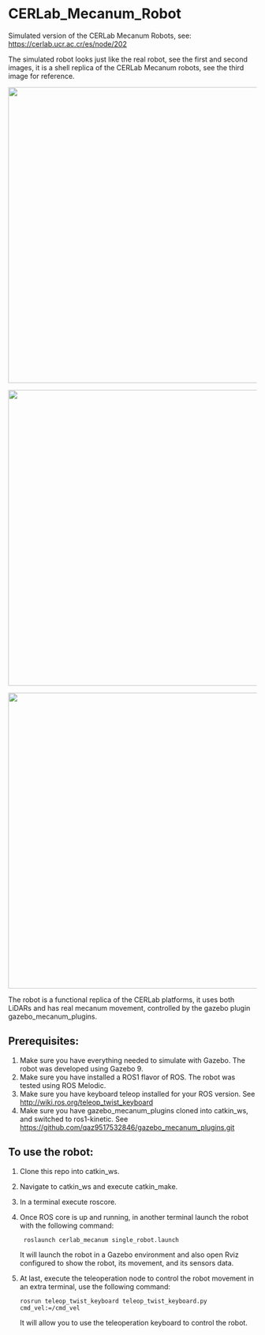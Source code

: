 # CERLab_Mecanum_Robot

Simulated version of the CERLab Mecanum Robots, see: https://cerlab.ucr.ac.cr/es/node/202

The simulated robot looks just like the real robot, see the first and second images, it is a shell replica of the CERLab Mecanum robots, see the third image for reference.

<p align="center">
  <img src="https://github.com/trejkev/cerlab_mecanum/assets/18760154/bd5e0dfb-f88a-49bc-9b43-27bb6d70baef" width="600" />
</p>

<p align="center">
  <img src="https://github.com/trejkev/cerlab_mecanum/assets/18760154/0bdda1b0-13c4-40d1-b4a0-db7eee90de76" width="600" />
</p>

<p align="center">
  <img src="https://github.com/trejkev/cerlab_mecanum/assets/18760154/9b2c41c3-baca-416b-a209-c6814dc0385e" width="600" />
</p>


The robot is a functional replica of the CERLab platforms, it uses both LiDARs and has real mecanum movement, controlled by the gazebo plugin gazebo_mecanum_plugins.

## Prerequisites:
1. Make sure you have everything needed to simulate with Gazebo. The robot was developed using Gazebo 9.
2. Make sure you have installed a ROS1 flavor of ROS. The robot was tested using ROS Melodic.
3. Make sure you have keyboard teleop installed for your ROS version. See http://wiki.ros.org/teleop_twist_keyboard
4. Make sure you have gazebo_mecanum_plugins cloned into catkin_ws, and switched to ros1-kinetic. See https://github.com/qaz9517532846/gazebo_mecanum_plugins.git

## To use the robot:
1. Clone this repo into catkin_ws.
3. Navigate to catkin_ws and execute catkin_make.
4. In a terminal execute roscore.
5. Once ROS core is up and running, in another terminal launch the robot with the following command:

        roslaunch cerlab_mecanum single_robot.launch

   It will launch the robot in a Gazebo environment and also open Rviz configured to show the robot, its movement, and its sensors data.
6. At last, execute the teleoperation node to control the robot movement in an extra terminal, use the following command:

       rosrun teleop_twist_keyboard teleop_twist_keyboard.py cmd_vel:=/cmd_vel

   It will allow you to use the teleoperation keyboard to control the robot.
